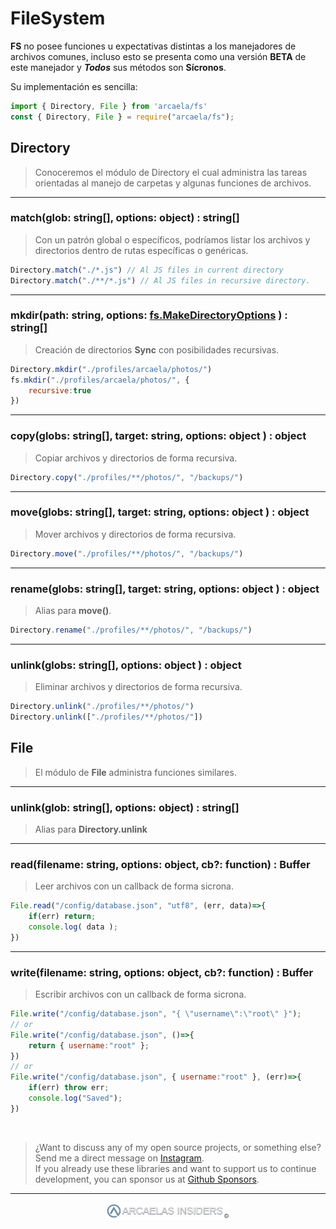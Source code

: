 # FileSystem

**FS** no posee funciones u expectativas distintas a los manejadores de archivos comunes, incluso esto se presenta como una versión **BETA** de este manejador y  ***Todos***  sus métodos son **Sícronos**.

Su implementación es sencilla:

```js
import { Directory, File } from 'arcaela/fs'
const { Directory, File } = require("arcaela/fs");
```


## Directory
> Conoceremos el módulo de Directory el cual administra las tareas orientadas al manejo de carpetas y algunas funciones de archivos.

---
### match(glob: string[], options: object) : string[]
> Con un patrón global o específicos, podríamos listar los archivos y directorios dentro de rutas específicas o genéricas.

```js
Directory.match("./*.js") // Al JS files in current directory
Directory.match("./**/*.js") // Al JS files in recursive directory.
```

---
### mkdir(path: string, options: [fs.MakeDirectoryOptions](https://nodejs.org/api/fs.html#fspromisesmkdirpath-options) ) : string[]
> Creación de directorios **Sync** con posibilidades recursivas.

```js
Directory.mkdir("./profiles/arcaela/photos/")
fs.mkdir("./profiles/arcaela/photos/", {
    recursive:true
})
```

---
### copy(globs: string[], target: string, options: object ) : object
> Copiar archivos y directorios de forma recursiva.

```js
Directory.copy("./profiles/**/photos/", "/backups/")
```

---
### move(globs: string[], target: string, options: object ) : object
> Mover archivos y directorios de forma recursiva.

```js
Directory.move("./profiles/**/photos/", "/backups/")
```

---
### rename(globs: string[], target: string, options: object ) : object
> Alias para **move()**.

```js
Directory.rename("./profiles/**/photos/", "/backups/")
```

---
### unlink(globs: string[], options: object ) : object
> Eliminar archivos y directorios de forma recursiva.

```js
Directory.unlink("./profiles/**/photos/")
Directory.unlink(["./profiles/**/photos/"])
```

## File
> El módulo de **File** administra funciones similares.

---
### unlink(glob: string[], options: object) : string[]
> Alias para **Directory.unlink**

---
### read(filename: string, options: object, cb?: function) : Buffer
> Leer archivos con un callback de forma sicrona.

```js
File.read("/config/database.json", "utf8", (err, data)=>{
    if(err) return;
    console.log( data );
})
```

---
### write(filename: string, options: object, cb?: function) : Buffer
> Escribir archivos con un callback de forma sicrona.

```js
File.write("/config/database.json", "{ \"username\":\"root\" }");
// or
File.write("/config/database.json", ()=>{
    return { username:"root" };
})
// or
File.write("/config/database.json", { username:"root" }, (err)=>{
    if(err) throw err;
    console.log("Saved");
})
```

</br>

> ¿Want to discuss any of my open source projects, or something else? Send me a direct message on [Instagram](https://instagram.com/arcaelas). </br>
If you already use these libraries and want to support us to continue development, you can sponsor us at [Github Sponsors](https://github.com/sponsors/arcaela).
<hr/>
<div style="text-align:center;">
    <img src="../assets/footer-dark.svg" width="200px">
</div>